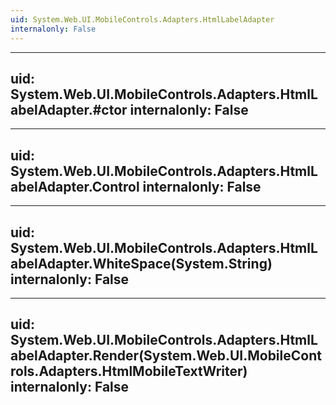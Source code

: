 ```yaml
---
uid: System.Web.UI.MobileControls.Adapters.HtmlLabelAdapter
internalonly: False
---
```


---
uid: System.Web.UI.MobileControls.Adapters.HtmlLabelAdapter.#ctor
internalonly: False
---

---
uid: System.Web.UI.MobileControls.Adapters.HtmlLabelAdapter.Control
internalonly: False
---

---
uid: System.Web.UI.MobileControls.Adapters.HtmlLabelAdapter.WhiteSpace(System.String)
internalonly: False
---

---
uid: System.Web.UI.MobileControls.Adapters.HtmlLabelAdapter.Render(System.Web.UI.MobileControls.Adapters.HtmlMobileTextWriter)
internalonly: False
---
